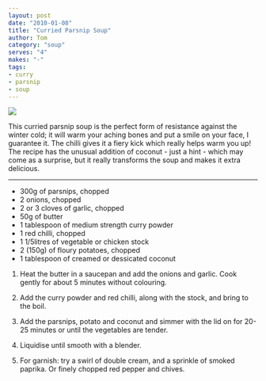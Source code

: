 ```yaml
---
layout: post
date: "2010-01-08"
title: "Curried Parsnip Soup"
author: Tom
category: "soup"
serves: "4"
makes: "-"
tags:
- curry
- parsnip
- soup
---
```

<img src="https://s3.eu-west-2.amazonaws.com/grubdaily/curried_parsnip_soup.jpg" />

This curried parsnip soup is the perfect form of resistance against the winter cold; it will warm your aching bones and put a smile on your face, I guarantee it. The chilli gives it a fiery kick which really helps warm you up! The recipe has the unusual addition of coconut - just a hint - which may come as a surprise, but it really transforms the soup and makes it extra delicious.

---
* 300g of parsnips, chopped
* 2 onions, chopped
* 2 or 3 cloves of garlic, chopped
* 50g of butter
* 1 tablespoon of medium strength curry powder
* 1 red chilli, chopped
* 1 1/5litres of vegetable or chicken stock
* 2 (150g) of floury potatoes, chopped
* 1 tablespoon of creamed or dessicated coconut

1. Heat the butter in a saucepan and add the onions and garlic. Cook gently for about 5 minutes without colouring.

2. Add the curry powder and red chilli, along with the stock, and bring to the boil.

3. Add the parsnips, potato and coconut and simmer with the lid on for 20-25 minutes or until the vegetables are tender.

4. Liquidise until smooth with a blender.

5. For garnish: try a swirl of double cream, and a sprinkle of smoked paprika. Or finely chopped red pepper and chives.

